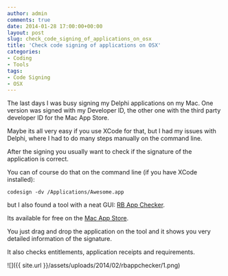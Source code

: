 ```yaml
---
author: admin
comments: true
date: 2014-01-28 17:00:00+00:00
layout: post
slug: check_code_signing_of_applications_on_osx
title: 'Check code signing of applications on OSX'
categories:
- Coding
- Tools
tags:
- Code Signing
- OSX
---
```


The last days I was busy signing my Delphi applications on my Mac. One version was signed with my Developer ID, the other one with the third party developer ID for the Mac App Store.

Maybe its all very easy if you use XCode for that, but I had my issues with Delphi, where I had to do many steps manually on the command line.

After the signing you usually want to check if the signature of the application is correct.

You can of course do that on the command line (if you have XCode installed):

	codesign -dv /Applications/Awesome.app

but I also found a tool with a neat GUI: [RB App Checker](http://brockerhoff.net/RB/AppCheckerLite/).  

Its available for free on the [Mac App Store](https://itunes.apple.com/us/app/rb-app-checker-lite/id519421117?mt=12). 

You just drag and drop the application on the tool and it shows you very detailed information of the signature.

It also checks entitlements, application receipts and requirements.

![]({{ site.url }}/assets/uploads/2014/02/rbappchecker/1.png)




